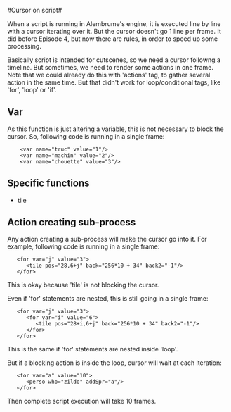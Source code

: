 #Cursor on script#

When a script is running in Alembrume's engine, it is executed line by line with a cursor iterating over it. But the cursor doesn't go 1 line per frame. It did before Episode 4, but now there are rules, in order to speed up some processing.

Basically script is intended for cutscenes, so we need a cursor followng a timeline. But sometimes, we need to render some actions in one frame. Note that we could already do this with 'actions' tag, to gather several action in the same time. But that didn't work for loop/conditional tags, like 'for', 'loop' or 'if'.

## Var ##

As this function is just altering a variable, this is not necessary to block the cursor. So, following code is running in a single frame:
```
    <var name="truc" value="1"/>
    <var name="machin" value="2"/>
    <var name="chouette" value="3"/>
```

## Specific functions ##

 * tile
 
## Action creating sub-process ##

Any action creating a sub-process will make the cursor go into it.
For example, following code is running in a single frame:
```
   <for var="j" value="3">
      <tile pos="28,6+j" back="256*10 + 34" back2="-1"/>
   </for>
```
This is okay because 'tile' is not blocking the cursor.

Even if 'for' statements are nested, this is still going in a single frame:
```
   <for var="j" value="3">
      <for var="i" value="6">
         <tile pos="28+i,6+j" back="256*10 + 34" back2="-1"/>
      </for>
   </for>
```
This is the same if 'for' statements are nested inside 'loop'.

But if a blocking action is inside the loop, cursor will wait at each iteration:
```
   <for var="a" value="10">
      <perso who="zildo" addSpr="a"/>
   </for>
```
Then complete script execution will take 10 frames.
